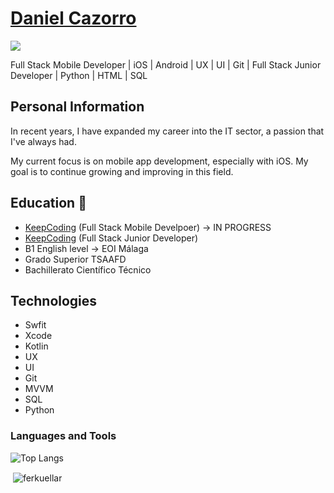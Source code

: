 # <a href="#">Daniel Cazorro</a>

![](https://komarev.com/ghpvc/?username=DanielCazorro)
 
Full Stack Mobile Developer | iOS | Android | UX | UI | Git | Full Stack Junior Developer | Python | HTML | SQL

## Personal Information
In recent years, I have expanded my career into the IT sector, a passion that I've always had.

My current focus is on mobile app development, especially with iOS. My goal is to continue growing and improving in this field.

## Education 📖

- [KeepCoding](https://keepcoding.io/) (Full Stack Mobile Develpoer) -> IN PROGRESS
- [KeepCoding](https://keepcoding.io/) (Full Stack Junior Developer)
- B1 English level -> EOI Málaga
- Grado Superior TSAAFD
- Bachillerato Científico Técnico

## Technologies 

- Swfit
- Xcode
- Kotlin
- UX
- UI
- Git
- MVVM
- SQL
- Python

<h3 align="left">Languages and Tools</h3>

![Top Langs](https://github-readme-stats.vercel.app/api/top-langs/?username=DanielCazorro&langs_count=10)


<p>&nbsp;<img align="center" src="https://github-readme-stats.vercel.app/api?username=DanielCazorro&show_icons=true&locale=en" alt="ferkuellar" /></p>


<!--
**DanielCazorro/DanielCazorro** is a ✨ _special_ ✨ repository because its `README.md` (this file) appears on your GitHub profile.

Here are some ideas to get you started:

- 🔭 I’m currently working on ...
- 🌱 I’m currently learning ...
- 👯 I’m looking to collaborate on ...
- 🤔 I’m looking for help with ...
- 💬 Ask me about ...
- 📫 How to reach me: ...
- 😄 Pronouns: ...
- ⚡ Fun fact: ...
-->

